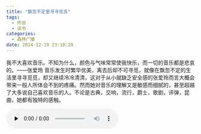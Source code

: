 ```yaml
---
title: "飘忽不定里寻寻觅觅"
tags:
  - 怀旧
  - 读书
categories:
  - 森林广播
date: 2014-12-19 23:10:29
---
```


我不大喜欢音乐。不知为什么，颜色与气味常常使我快乐，而一切的音乐都是悲哀的。——张爱玲 音乐发生时繁华优美，离去后却不可寻觅，就像在飘忽不定的生活里寻寻觅觅，却又继续冷冷清清，这对于从小就缺乏安全感的张爱玲而言大概会带来一般人所体会不到的疼痛。然而她对音乐的理解又是敏感而细腻的，甚至超越了大多说自己喜欢音乐的人。不论是古典，交响，流行，爵士，歌剧，评弹，昆曲，她都有独特的感触。   

<audio id="audio" controls="" preload="none">
  <source id="mp3" src="http://www.coletree.com/radio/coletree_radio_092.mp3">
</audio>